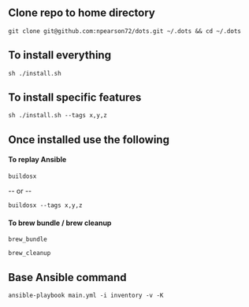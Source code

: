 ## Clone repo to home directory
`git clone git@github.com:npearson72/dots.git ~/.dots && cd ~/.dots`

## To install everything
`sh ./install.sh`

## To install specific features
`sh ./install.sh --tags x,y,z`

## Once installed use the following

#### To replay Ansible
`buildosx`

-- or --

`buildosx --tags x,y,z`

#### To brew bundle / brew cleanup

`brew_bundle`

`brew_cleanup`

## Base Ansible command
`ansible-playbook main.yml -i inventory -v -K`

